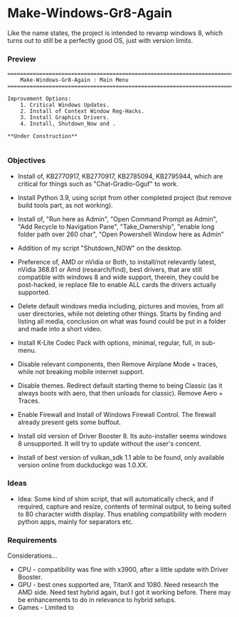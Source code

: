 # Make-Windows-Gr8-Again
Like the name states, the project is intended to revamp windows 8, which turns out to still be a perfectly good OS, just with version limits. 

### Preview
```
=======================================================================================================
    Make-Windows-Gr8-Again : Main Menu
=======================================================================================================

Improvement Options:
    1. Critical Windows Updates.
    2. Install of Context Window Reg-Hacks.
    3. Install Graphics Drivers.
    4. Install, Shutdown_Now and .

**Under Construction**


```

### Objectives
- Install of, KB2770917, KB2770917, KB2785094, KB2795944, which are critical for things such as "Chat-Gradio-Gguf" to work.  


- Install Python 3.9, using script from other completed project (but remove build tools part, as not working).
- Install of, "Run here as Admin", "Open Command Prompt as Admin", "Add Recycle to Navigation Pane", "Take_Ownership", "enable long folder path over 260 char", "Open Powershell Window here as Admin"
- Addition of my script "Shutdown_NOW" on the desktop.
- Preference of, AMD or nVidia or Both, to install/not relevantly latest, nVidia 368.81 or Amd (research/find), best drivers, that are still compatible with windows 8 and wide support, therein, they could be post-hacked, ie replace file to enable ALL cards the drivers actually supported.    
- Delete default windows media including, pictures and movies, from all user directories, while not deleting other things. Starts by finding and listing all media, conclusion on what was found could be put in a folder and made into a short video.
- Install K-Lite Codec Pack with options, minimal, regular, full, in sub-menu.
- Disable relevant components, then Remove Airplane Mode + traces, while not breaking mobile internet support.
- Disable themes. Redirect default starting theme to being Classic (as it always boots with aero, that then unloads for classic). Remove Aero + Traces. 
- Enable Firewall and Install of Windows Firewall Control. The firewall already present gets some buffout. 
- Install old version of Driver Booster 8. Its auto-installer seems windows 8 unsupported. It will try to update without the user's concent.
- Install of best version of vulkan_sdk 1.1 able to be found, only available version online from duckduckgo was 1.0.XX. 

### Ideas
- Idea: Some kind of shim script, that will automatically check, and if required, capture and resize, contents of terminal output, to being suited to 80 character width display. Thus enabling compatibility with modern python apps, mainly for separators etc.

### Requirements
Considerations...
- CPU - compatibility was fine with x3900, after a little update with Driver Booster.
- GPU - best ones supported are, TitanX and 1080. Need research the AMD side. Need test hybrid again, but I got it working before. There may be enhancements to do in relevance to hybrid setups.
- Games - Limited to 

